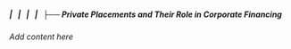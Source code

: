 ##### |   |   |   |   ├── Private Placements and Their Role in Corporate Financing

*Add content here*